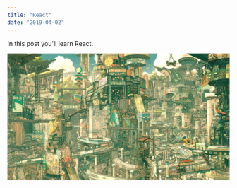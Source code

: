 ```yaml
---
title: "React"
date: "2019-04-02"
---
```


In this post you'll learn React.

![Random](./postpic.jpg)
